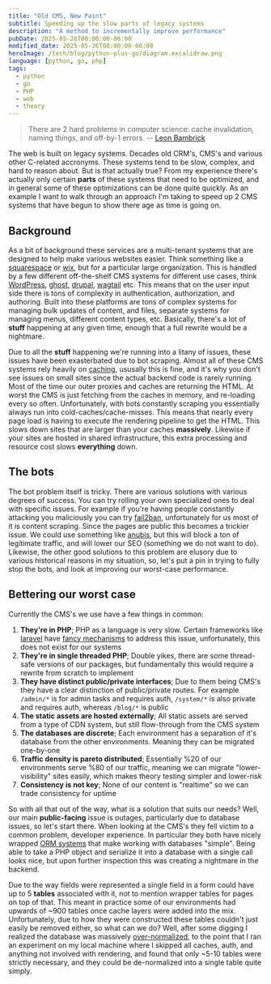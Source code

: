 ```yaml
---
title: "Old CMS, New Paint"
subtitle: Speeding up the slow parts of legacy systems
description: "A method to incrementally improve performance"
pubDate: 2025-05-26T00:00:00-06:00
modified_date: 2025-05-26T00:00:00-06:00
heroImage: /tech/blog/python-plus-go/diagram.excalidraw.png
language: [python, go, php]
tags:
  - python
  - go
  - PHP
  - web
  - theory
---
```


> There are 2 hard problems in computer science: cache invalidation, naming things, and off-by-1 errors.
> -- [Leon Bambrick](https://x.com/secretGeek/status/7269997868)

The web is built on legacy systems. Decades old CRM's, CMS's and various other C-related accronyms. These systems tend to be slow, complex, and hard to reason about. But is that actually true? From my experience there's actually only certain **parts** of these systems that need to be optimized, and in general some of these optimizations can be done quite quickly. As an example I want to walk through an approach I'm taking to speed up 2 CMS systems that have begun to show there age as time is going on.

## Background

As a bit of background these services are a multi-tenant systems that are designed to help make various websites easier. Think something like a [squarespace](https://www.squarespace.com) or [wix](https://www.wix.com), but for a particular large organization. This is handled by a few different off-the-shelf CMS systems for different use cases, think [WordPress](https://wordpress.com/), [ghost](https://ghost.org/), [drupal](https://new.drupal.org/home), [wagtail](https://wagtail.org/) etc. This means that on the user input side there is tons of complexity in authentication, authorization, and authoring. Built into these platforms are tons of complex systems for managing bulk updates of content, and files, separate systems for managing menus, different content types, etc. Basically, there's a lot of **stuff** happening at any given time, enough that a full rewrite would be a nightmare.

Due to all the **stuff** happening we're running into a litany of issues, these issues have been exasterbated due to bot scraping. Almost all of these CMS systems rely heavily on [caching](https://kieranwood.ca/compsci/Programming/Caching), ususally this is fine, and it's why you don't see issues on small sites since the actual backend code is rarely running. Most of the time our outer proxies and caches are returning the HTML. At worst the CMS is just fetching from the caches in memory, and re-loading every so often. Unfortunately, with bots constantly scraping you essentially always run into cold-caches/cache-misses. This means that nearly every page load is having to execute the rendering pipeline to get the HTML. This slows down sites that are larger than your caches **massively**. Likewise if your sites are hosted in shared infrastructure, this extra processing and resource cost slows **everything** down.

## The bots

The bot problem itself is tricky. There are various solutions with various degrees of success. You can try rolling your own specialized ones to deal with specific issues. For example if you're having people constantly attacking you maliciously you can try [fail2ban](https://github.com/fail2ban/fail2ban), unfortunately for us most of it is content scraping. Since the pages are public this becomes a trickier issue. We could use something like [anubis](https://anubis.techaro.lol/), but this will block a ton of legitimate traffic, and will lower our SEO (something we do not want to do). Likewise, the other good solutions to this problem are elusory due to various historical reasons in my situation, so, let's put a pin in trying to fully stop the bots, and look at improving our worst-case performance.

## Bettering our worst case

Currently the CMS's we use have a few things in common:

1. **They're in PHP**; PHP as a language is very slow. Certain frameworks like [laravel](https://laravel.com/) have [fancy mechanisms](https://laravel.com/docs/12.x/octane) to address this issue, unfortunately, this does not exist for our systems
2. **They're in single threaded PHP**; Double yikes, there are some thread-safe versions of our packages, but fundamentally this would require a rewrite from scratch to implement
3. **They have distinct public/private interfaces**; Due to them being CMS's they have a clear distinction of public/private routes. For example `/admin/*` is for admin tasks and requires auth, `/system/*` is also private and requires auth, whereas `/blog/*` is public
4. **The static assets are hosted externally**; All static assets are served from a type of CDN system, but still flow-through from the CMS system
5. **The databases are discrete**; Each environment has a separation of it's database from the other environments. Meaning they can be migrated one-by-one
6. **Traffic density is pareto distributed**; Essentially %20 of our environments serve %80 of our traffic, meaning we can migrate "lower-visibility" sites easily, which makes theory testing simpler and lower-risk
7. **Consistency is not key**; None of our content is "realtime" so we can trade consistency for uptime

So with all that out of the way, what is a solution that suits our needs? Well, our main **public-facing** issue is outages, particularly due to database issues, so let's start there. When looking at the CMS's they fell victim to a common problem, developer experience. In particular they both have nicely wrapped [ORM systems](https://en.wikipedia.org/wiki/Object%E2%80%93relational_mapping) that make working with databases "simple". Being able to take a PHP object and serialize it into a database with a single call looks nice, but upon further inspection this was creating a nightmare in the backend. 

Due to the way fields were represented a single field in a form could have up to 5 **tables** associated with it, not to mention wrapper tables for pages on top of that. This meant in practice some of our environments had upwards of ~900 tables once cache layers were added into the mix. Unfortunately, due to how they were constructed these tables couldn't just easily be removed either, so what can we do? Well, after some digging I realized the database was massively [over-normalized](https://stackoverflow.com/questions/292797/overnormalization), to the point that I ran an experiment on my local machine where I skipped all caches, auth, and anything not involved with rendering, and found that only ~5-10 tables were strictly necessary, and they could be de-normalized into a single table quite simply.



